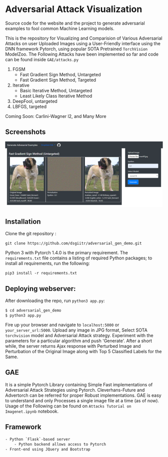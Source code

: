 # Adversarial Attack Visualization
Source code for the website and the project to generate adversarial examples to fool common Machine Learning models.

This is the repository for Visualizing and Comparision of Various Adversarial Attacks on user Uploaded Images using a User-Friendly interface using the DNN framework Pytorch, using popular SOTA Pretrained `TorchVision`  ModelZoo. The Following Attacks have been implemented so far and code can be found inside `GAE/attacks.py`

1. FGSM
	* Fast Gradient Sign Method, Untargeted
	* Fast Gradient Sign Method, Targeted
2. Iterative
	* Basic Iterative Method, Untargeted
	* Least Likely Class Iterative Method
3. DeepFool, untargeted
4. LBFGS, targeted

Coming Soon: Carlini-Wagner l2, and Many More

Screenshots
-----------

![Demo Image 1](images/demo1.PNG)

Installation
------------

Clone the git repository :

```
git clone https://github.com/dsgiitr/adversarial_gen_demo.git
```
Python 3 with Pytorch 1.4.0 is the primary requirement. The `requirements.txt` file contains a listing of required Python packages; to install all requirements, run the following:

```
pip3 install -r requirements.txt
```

Deploying webserver:
--------------------

After downloading the repo, run `python3 app.py`:

```
$ cd adversarial_gen_demo
$ python3 app.py
```

Fire up your browser and navigate to `localhost:5000` or `your_server_url:5000`. Upload any image in JPG format, Select SOTA `torchvision` model and Adversarial Attack strategy. Experiment with the parameters for a particular algorithm and push 'Generate'. After a short while, the server returns Ajax response with Perturbed Image and Perturbation of the Original Image along with Top 5 Classified Labels for the Same. 

GAE
---

It is a simple Pytorch Library containing Simple Fast implementations of Adversarial Attack Strategies using Pytorch. Cleverhans-Future and Advertorch can be referred for proper Robust implementations. GAE is easy to understand and only Processes a single image file at a time (as of now). Usage of the Following can be found on `Attacks Tutorial on Imagenet.ipynb` notebook. 


Framework
---------
	- Python `Flask`-based server
		- Python backend allows access to Pytorch 
	- Front-end using JQuery and Bootstrap

